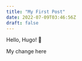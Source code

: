 ```yaml
---
title: "My First Post"
date: 2022-07-09T03:46:56Z
draft: false
---
```


Hello, Hugo! 🐝

My change here
